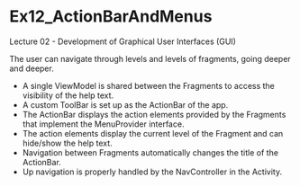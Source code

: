 # Ex12_ActionBarAndMenus
Lecture 02 - Development of Graphical User Interfaces (GUI)

The user can navigate through levels and levels of fragments, going deeper and deeper. 
- A single ViewModel is shared between the Fragments to access the visibility of the help text.
- A custom ToolBar is set up as the ActionBar of the app.
- The ActionBar displays the action elements provided by the Fragments that implement the MenuProvider interface. 
- The action elements display the current level of the Fragment and can hide/show the help text. 
- Navigation between Fragments automatically changes the title of the ActionBar.
- Up navigation is properly handled by the NavController in the Activity.

